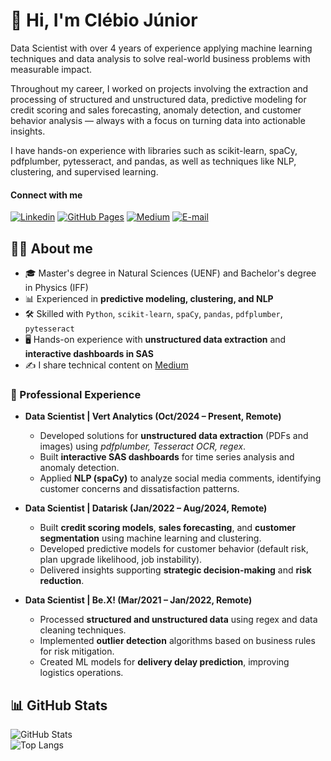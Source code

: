 # 👋 Hi, I'm Clébio Júnior

Data Scientist with over 4 years of experience applying machine learning techniques and data analysis to solve real-world business problems with measurable impact.

Throughout my career, I worked on projects involving the extraction and processing of structured and unstructured data, predictive modeling for credit scoring and sales forecasting, anomaly detection, and customer behavior analysis — always with a focus on turning data into actionable insights.

I have hands-on experience with libraries such as scikit-learn, spaCy, pdfplumber, pytesseract, and pandas, as well as techniques like NLP, clustering, and supervised learning.

#### Connect with me
[![Linkedin](https://img.shields.io/badge/LinkedIn-blue?style=flat&logo=linkedin&logoColor=white)](https://linkedin.com/in/clebiojunior)
[![GitHub Pages](https://img.shields.io/badge/Portfólio-000?style=flat&logo=github&logoColor=white)](https://juniorcl.github.io)
[![Medium](https://img.shields.io/badge/Blog%20no%20Medium-black?style=flat&logo=medium&logoColor=white)](https://medium.com/@juniorcl)
[![E-mail](https://img.shields.io/badge/Email-D14836?style=flat&logo=gmail&logoColor=white)](mailto:seuemail@exemplo.com)

## 👨‍💻 About me
- 🎓 Master's degree in Natural Sciences (UENF) and Bachelor's degree in Physics (IFF)  
- 📊 Experienced in **predictive modeling, clustering, and NLP**  
- 🛠️ Skilled with `Python`, `scikit-learn`, `spaCy`, `pandas`, `pdfplumber`, `pytesseract`  
- 🖥️ Hands-on experience with **unstructured data extraction** and **interactive dashboards in SAS**  
- ✍️ I share technical content on [Medium](https://medium.com/@juniorcl)

### 💼 Professional Experience

  * **Data Scientist | Vert Analytics (Oct/2024 – Present, Remote)**

    * Developed solutions for **unstructured data extraction** (PDFs and images) using *pdfplumber, Tesseract OCR, regex*.
    * Built **interactive SAS dashboards** for time series analysis and anomaly detection.
    * Applied **NLP (spaCy)** to analyze social media comments, identifying customer concerns and dissatisfaction patterns.

  * **Data Scientist | Datarisk (Jan/2022 – Aug/2024, Remote)**

    * Built **credit scoring models**, **sales forecasting**, and **customer segmentation** using machine learning and clustering.
    * Developed predictive models for customer behavior (default risk, plan upgrade likelihood, job instability).
    * Delivered insights supporting **strategic decision-making** and **risk reduction**.

  * **Data Scientist | Be.X! (Mar/2021 – Jan/2022, Remote)**

    * Processed **structured and unstructured data** using regex and data cleaning techniques.
    * Implemented **outlier detection** algorithms based on business rules for risk mitigation.
    * Created ML models for **delivery delay prediction**, improving logistics operations.

## 📊 GitHub Stats

![GitHub Stats](https://github-readme-stats.vercel.app/api?username=juniorcl&show_icons=true&theme=tokyonight)  
![Top Langs](https://github-readme-stats.vercel.app/api/top-langs/?username=juniorcl&layout=compact&theme=tokyonight)
